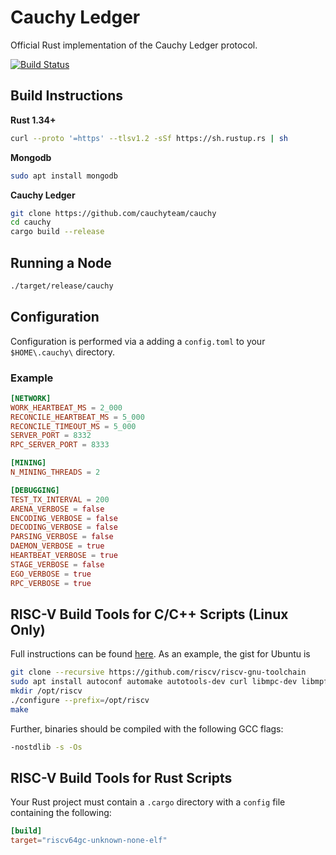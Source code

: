 # Cauchy Ledger
Official Rust implementation of the Cauchy Ledger protocol.

[![Build Status](https://travis-ci.com/cauchyteam/cauchy.svg?branch=master)](https://travis-ci.com/cauchyteam/cauchy)

## Build Instructions
**Rust 1.34+**
```bash
curl --proto '=https' --tlsv1.2 -sSf https://sh.rustup.rs | sh
```

**Mongodb**
```bash
sudo apt install mongodb
```

**Cauchy Ledger**
```bash
git clone https://github.com/cauchyteam/cauchy
cd cauchy
cargo build --release
```

## Running a Node
```bash
./target/release/cauchy
```

## Configuration
Configuration is performed via a adding a `config.toml` to your `$HOME\.cauchy\` directory. 

### Example

```toml
[NETWORK]
WORK_HEARTBEAT_MS = 2_000
RECONCILE_HEARTBEAT_MS = 5_000
RECONCILE_TIMEOUT_MS = 5_000
SERVER_PORT = 8332
RPC_SERVER_PORT = 8333

[MINING]
N_MINING_THREADS = 2

[DEBUGGING]
TEST_TX_INTERVAL = 200
ARENA_VERBOSE = false
ENCODING_VERBOSE = false
DECODING_VERBOSE = false
PARSING_VERBOSE = false
DAEMON_VERBOSE = true
HEARTBEAT_VERBOSE = true
STAGE_VERBOSE = false
EGO_VERBOSE = true
RPC_VERBOSE = true
```


## RISC-V Build Tools for C/C++ Scripts (Linux Only)
Full instructions can be found [here](https://github.com/riscv/riscv-gnu-toolchain).  As an example, the gist for Ubuntu is

```bash
git clone --recursive https://github.com/riscv/riscv-gnu-toolchain
sudo apt install autoconf automake autotools-dev curl libmpc-dev libmpfr-dev libgmp-dev gawk build-essential bison flex texinfo gperf libtool patchutils bc zlib1g-dev libexpat-dev
mkdir /opt/riscv
./configure --prefix=/opt/riscv
make
```

Further, binaries should be compiled with the following GCC flags:
```bash
-nostdlib -s -Os
```

## RISC-V Build Tools for Rust Scripts
Your Rust project must contain a `.cargo` directory with a `config` file containing the following:

```toml
[build]
target="riscv64gc-unknown-none-elf"
```
